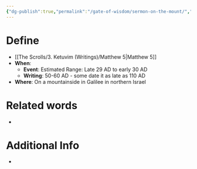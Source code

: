```yaml
---
{"dg-publish":true,"permalink":"/gate-of-wisdom/sermon-on-the-mount/","tags":["#GateWisdom","#Matthew7","#Matthew5"]}
---
```


# Define
- [[The Scrolls/3. Ketuvim (Writings)/Matthew 5\|Matthew 5]]
- **When**:
    - **Event**: Estimated Range: Late 29 AD to early 30 AD
    - **Writing**: 50-60 AD - some date it as late as 110 AD
- **Where**: On a mountainside in Galilee in northern Israel

# Related words
- 

# Additional Info
- 
